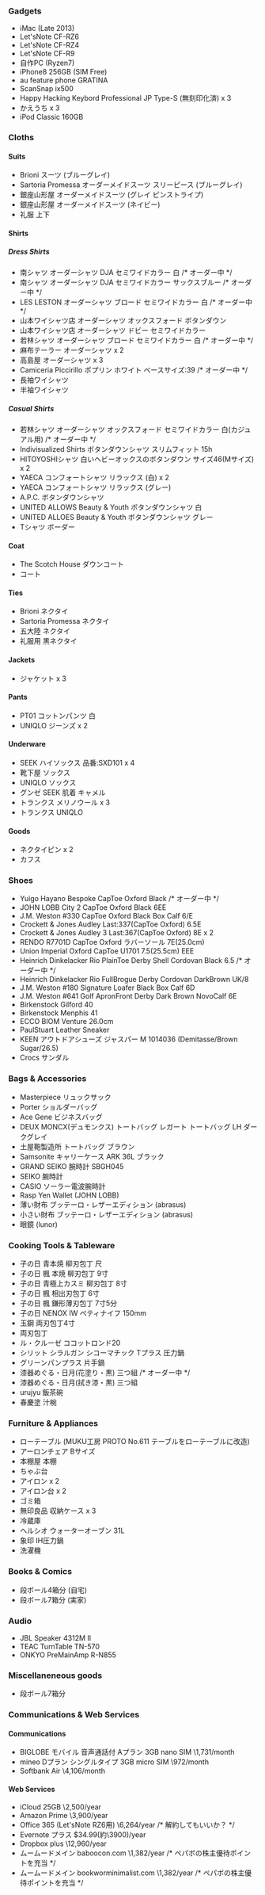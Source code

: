 ### Gadgets

* iMac (Late 2013)
* Let'sNote CF-RZ6
* Let'sNote CF-RZ4
* Let'sNote CF-R9
* 自作PC (Ryzen7)
* iPhone8 256GB (SIM Free)
* au feature phone GRATINA
* ScanSnap ix500
* Happy Hacking Keybord Professional JP Type-S (無刻印化済) x 3
* かえうち x 3
* iPod Classic 160GB

### Cloths

#### Suits

* Brioni スーツ (ブルーグレイ)
* Sartoria Promessa オーダーメイドスーツ スリーピース (ブルーグレイ)
* 銀座山形屋 オーダーメイドスーツ (グレイ ピンストライプ)
* 銀座山形屋 オーダーメイドスーツ (ネイビー)
* 礼服 上下

#### Shirts

##### Dress Shirts

* 南シャツ オーダーシャツ DJA セミワイドカラー 白 /* オーダー中 */
* 南シャツ オーダーシャツ DJA セミワイドカラー サックスブルー /* オーダー中 */
* LES LESTON オーダーシャツ ブロード セミワイドカラー 白 /* オーダー中 */
* 山本ワイシャツ店 オーダーシャツ オックスフォード ボタンダウン
* 山本ワイシャツ店 オーダーシャツ ドビー セミワイドカラー
* 若林シャツ オーダーシャツ ブロード セミワイドカラー 白 /* オーダー中 */
* 麻布テーラー オーダーシャツ x 2
* 高島屋 オーダーシャツ x 3
* Camiceria Piccirillo ポプリン ホワイト ベースサイズ:39 /* オーダー中 */
* 長袖ワイシャツ
* 半袖ワイシャツ

##### Casual Shirts

* 若林シャツ オーダーシャツ オックスフォード セミワイドカラー 白(カジュアル用) /* オーダー中 */
* Indivisualized Shirts ボタンダウンシャツ スリムフィット 15h
* HITOYOSHIシャツ 白いヘビーオックスのボタンダウン サイズ46(Mサイズ) x 2
* YAECA コンフォートシャツ リラックス (白) x 2
* YAECA コンフォートシャツ リラックス (グレー)
* A.P.C. ボタンダウンシャツ
* UNITED ALLOWS Beauty & Youth ボタンダウンシャツ 白
* UNITED ALLOES Beauty & Youth ボタンダウンシャツ グレー
* Tシャツ ボーダー

#### Coat

* The Scotch House ダウンコート
* コート

#### Ties

* Brioni ネクタイ
* Sartoria Promessa ネクタイ
* 五大陸 ネクタイ
* 礼服用 黒ネクタイ

#### Jackets

* ジャケット x 3

#### Pants

* PT01 コットンパンツ 白
* UNIQLO ジーンズ x 2

#### Underware

* SEEK ハイソックス 品番:SXD101 x 4
* 靴下屋 ソックス
* UNIQLO ソックス
* グンゼ SEEK 肌着 キャメル
* トランクス メリノウール x 3
* トランクス UNIQLO

#### Goods

* ネクタイピン x 2
* カフス

### Shoes

* Yuigo Hayano Bespoke CapToe Oxford Black /* オーダー中 */
* JOHN LOBB City 2 CapToe Oxford Black 6EE
* J.M. Weston #330 CapToe Oxford Black Box Calf 6/E
* Crockett & Jones Audley Last:337(CapToe Oxford) 6.5E
* Crockett & Jones Audley 3 Last:367(CapToe Oxford) 8E x 2
* RENDO R7701D CapToe Oxford ラバーソール 7E(25.0cm)
* Union Imperial Oxford CapToe U1701 7.5(25.5cm) EEE
* Heinrich Dinkelacker Rio PlainToe Derby Shell Cordovan Black 6.5 /* オーダー中 */
* Heinrich Dinkelacker Rio FullBrogue Derby Cordovan DarkBrown UK/8
* J.M. Weston #180 Signature Loafer Black Box Calf 6D
* J.M. Weston #641 Golf ApronFront Derby Dark Brown NovoCalf 6E
* Birkenstock Gilford 40
* Birkenstock Menphis 41
* ECCO BIOM Venture 26.0cm
* PaulStuart Leather Sneaker
* KEEN アウトドアシューズ ジャスパー M 1014036 (Demitasse/Brown Sugar/26.5)
* Crocs サンダル

### Bags & Accessories

* Masterpiece リュックサック
* Porter ショルダーバッグ
* Ace Gene ビジネスバッグ
* DEUX MONCX(デュモンクス) トートバッグ レガート トートバッグ LH ダークグレイ
* 土屋鞄製造所 トートバッグ ブラウン
* Samsonite キャリーケース ARK 36L ブラック
* GRAND SEIKO 腕時計 SBGH045
* SEIKO 腕時計
* CASIO ソーラー電波腕時計
* Rasp Yen Wallet (JOHN LOBB)
* 薄い財布 ブッテーロ・レザーエディション (abrasus)
* 小さい財布 ブッテーロ・レザーエディション (abrasus)
* 眼鏡 (lunor)

### Cooking Tools & Tableware

* 子の日 青本焼 柳刃包丁 尺
* 子の日 楓 本焼 柳刃包丁 9寸
* 子の日 青極上カスミ 柳刃包丁 8寸
* 子の日 楓 相出刃包丁 6寸
* 子の日 楓 鎌形薄刃包丁 7寸5分
* 子の日 NENOX IW ペティナイフ 150mm
* 玉鋼 両刃包丁4寸
* 両刃包丁
* ル・クルーゼ ココットロンド20
* シリット シラルガン シコーマチック Tプラス 圧力鍋
* グリーンパンプラス 片手鍋
* 漆器めぐる・日月(花塗り・黒) 三つ組 /* オーダー中 */
* 漆器めぐる・日月(拭き漆・黒) 三つ組
* urujyu 飯茶碗
* 春慶塗 汁椀

### Furniture & Appliances

* ローテーブル (MUKU工房 PROTO No.611 テーブルをローテーブルに改造)
* アーロンチェア Bサイズ
* 本棚屋 本棚
* ちゃぶ台
* アイロン x 2
* アイロン台 x 2
* ゴミ箱
* 無印良品 収納ケース x 3
* 冷蔵庫
* ヘルシオ ウォーターオーブン 31L
* 象印 IH圧力鍋
* 洗濯機

### Books & Comics

* 段ボール4箱分 (自宅)
* 段ボール7箱分 (実家)

### Audio

* JBL Speaker 4312M Ⅱ
* TEAC TurnTable TN-570
* ONKYO PreMainAmp R-N855

### Miscellaneneous goods

* 段ボール7箱分

### Communications & Web Services

#### Communications

* BIGLOBE モバイル 音声通話付 Aプラン 3GB nano SIM \1,731/month
* mineo Dプラン シングルタイプ 3GB micro SIM \972/month
* Softbank Air \4,106/month

#### Web Services

* iCloud 25GB \2,500/year
* Amazon Prime \3,900/year
* Office 365 (Let'sNote RZ6用) \6,264/year /* 解約してもいいか？ */
* Evernote プラス $34.99(約\3900)/year
* Dropbox plus \12,960/year
* ムームードメイン baboocon.com \1,382/year /* ペパボの株主優待ポイントを充当 */
* ムームードメイン bookworminimalist.com \1,382/year /* ペパボの株主優待ポイントを充当 */
